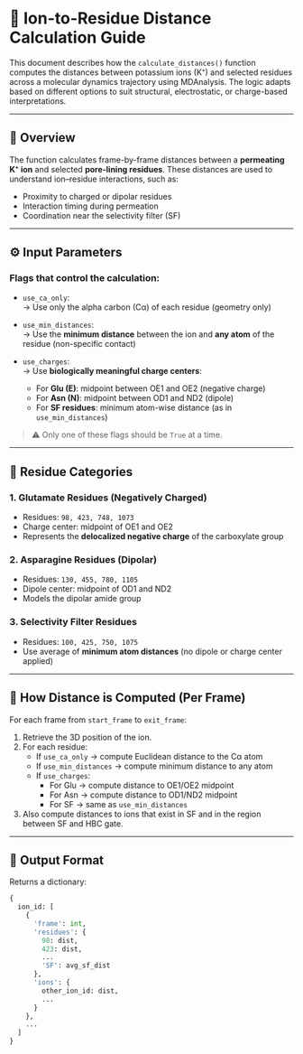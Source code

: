 # 🧪 Ion-to-Residue Distance Calculation Guide

This document describes how the `calculate_distances()` function computes the distances between potassium ions (K⁺) and selected residues across a molecular dynamics trajectory using MDAnalysis. The logic adapts based on different options to suit structural, electrostatic, or charge-based interpretations.

---

## 📌 Overview

The function calculates frame-by-frame distances between a **permeating K⁺ ion** and selected **pore-lining residues**. These distances are used to understand ion–residue interactions, such as:

- Proximity to charged or dipolar residues
- Interaction timing during permeation
- Coordination near the selectivity filter (SF)

---

## ⚙️ Input Parameters

### Flags that control the calculation:

- `use_ca_only`:  
  → Use only the alpha carbon (Cα) of each residue (geometry only)

- `use_min_distances`:  
  → Use the **minimum distance** between the ion and **any atom** of the residue (non-specific contact)

- `use_charges`:  
  → Use **biologically meaningful charge centers**:
  - For **Glu (E)**: midpoint between OE1 and OE2 (negative charge)
  - For **Asn (N)**: midpoint between OD1 and ND2 (dipole)
  - For **SF residues**: minimum atom-wise distance (as in `use_min_distances`)

> ⚠️ Only one of these flags should be `True` at a time.

---

## 🧬 Residue Categories

### 1. Glutamate Residues (Negatively Charged)
- Residues: `98, 423, 748, 1073`
- Charge center: midpoint of OE1 and OE2
- Represents the **delocalized negative charge** of the carboxylate group

### 2. Asparagine Residues (Dipolar)
- Residues: `130, 455, 780, 1105`
- Dipole center: midpoint of OD1 and ND2
- Models the dipolar amide group

### 3. Selectivity Filter Residues
- Residues: `100, 425, 750, 1075`
- Use average of **minimum atom distances** (no dipole or charge center applied)

---

## 📐 How Distance is Computed (Per Frame)

For each frame from `start_frame` to `exit_frame`:
1. Retrieve the 3D position of the ion.
2. For each residue:
   - If `use_ca_only` → compute Euclidean distance to the Cα atom
   - If `use_min_distances` → compute minimum distance to any atom
   - If `use_charges`:
     - For Glu → compute distance to OE1/OE2 midpoint
     - For Asn → compute distance to OD1/ND2 midpoint
     - For SF → same as `use_min_distances`
3. Also compute distances to ions that exist in SF and in the region between SF and HBC gate.

---

## 🧾 Output Format

Returns a dictionary:

```python
{
  ion_id: [
    {
      'frame': int,
      'residues': {
        98: dist,
        423: dist,
        ...
        'SF': avg_sf_dist
      },
      'ions': {
        other_ion_id: dist,
        ...
      }
    },
    ...
  ]
}
